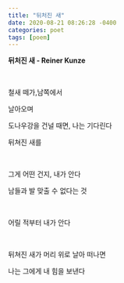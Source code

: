 ```yaml
---
title: "뒤처진 새"
date: 2020-08-21 08:26:28 -0400
categories: poet
tags: [poem]
---
```


**뒤처진 새 - Reiner Kunze**

​

철새 떼가,남쪽에서

날아오며

도나우강을 건널 때면, 나는 기다린다

뒤쳐진 새를

​

그게 어떤 건지, 내가 안다

남들과 발 맞출 수 없다는 것

​

어릴 적부터 내가 안다

​

뒤쳐진 새가 머리 위로 날아 떠나면

나는 그에게 내 힘을 보낸다